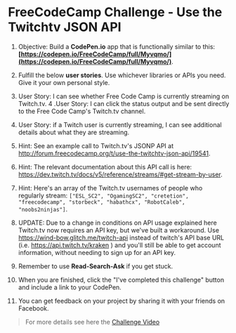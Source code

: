 # FreeCodeCamp Challenge - Use the Twitchtv JSON API

1. Objective: Build a **CodePen.io** app that is functionally similar to this: **[https://codepen.io/FreeCodeCamp/full/Myvqmo/](https://codepen.io/FreeCodeCamp/full/Myvqmo/)**.

2. Fulfill the below **user stories**. Use whichever libraries or APIs you need. Give it your own personal style.
3. User Story: I can see whether Free Code Camp is currently streaming on Twitch.tv.
4 .User Story: I can click the status output and be sent directly to the Free Code Camp's Twitch.tv channel.
5. User Story: if a Twitch user is currently streaming, I can see additional details about what they are streaming.
6. Hint: See an example call to Twitch.tv's JSONP API at http://forum.freecodecamp.org/t/use-the-twitchtv-json-api/19541.
7. Hint: The relevant documentation about this API call is here: https://dev.twitch.tv/docs/v5/reference/streams/#get-stream-by-user.
8. Hint: Here's an array of the Twitch.tv usernames of people who regularly stream: `["ESL_SC2", "OgamingSC2", "cretetion", "freecodecamp", "storbeck", "habathcx", "RobotCaleb", "noobs2ninjas"]`.
9. UPDATE: Due to a change in conditions on API usage explained here Twitch.tv now requires an API key, but we've built a workaround. Use https://wind-bow.glitch.me/twitch-api instead of twitch's API base URL (i.e. https://api.twitch.tv/kraken ) and you'll still be able to get account information, without needing to sign up for an API key.
10. Remember to use **Read-Search-Ask** if you get stuck.
11. When you are finished, click the "I've completed this challenge" button and include a link to your CodePen.
12. You can get feedback on your project by sharing it with your friends on Facebook.

> For more details see here the [Challenge Video](https://youtu.be/6WrbY1d-IHI)
